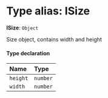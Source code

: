 # Type alias: ISize

**ISize**: `Object`

Size object, contains width and height

#### Type declaration

| Name | Type |
| :------ | :------ |
| `height` | `number` |
| `width` | `number` |
